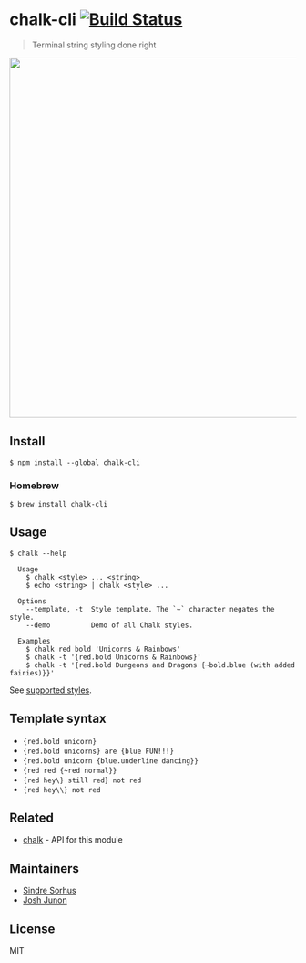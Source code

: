 # chalk-cli [![Build Status](https://travis-ci.org/chalk/chalk-cli.svg?branch=master)](https://travis-ci.org/chalk/chalk-cli)

> Terminal string styling done right

<img src="screenshot.png" width="631">


## Install

```
$ npm install --global chalk-cli
```


### Homebrew

```
$ brew install chalk-cli
```


## Usage

```
$ chalk --help

  Usage
    $ chalk <style> ... <string>
    $ echo <string> | chalk <style> ...

  Options
    --template, -t  Style template. The `~` character negates the style.
    --demo          Demo of all Chalk styles.

  Examples
    $ chalk red bold 'Unicorns & Rainbows'
    $ chalk -t '{red.bold Unicorns & Rainbows}'
    $ chalk -t '{red.bold Dungeons and Dragons {~bold.blue (with added fairies)}}'
```

See [supported styles](https://github.com/chalk/chalk#styles).


## Template syntax

- `{red.bold unicorn}`
- `{red.bold unicorns} are {blue FUN!!!}`
- `{red.bold unicorn {blue.underline dancing}}`
- `{red red {~red normal}}`
- `{red hey\} still red} not red`
- `{red hey\\} not red`


## Related

- [chalk](https://github.com/chalk/chalk) - API for this module


## Maintainers

- [Sindre Sorhus](https://github.com/sindresorhus)
- [Josh Junon](https://github.com/qix-)


## License

MIT
